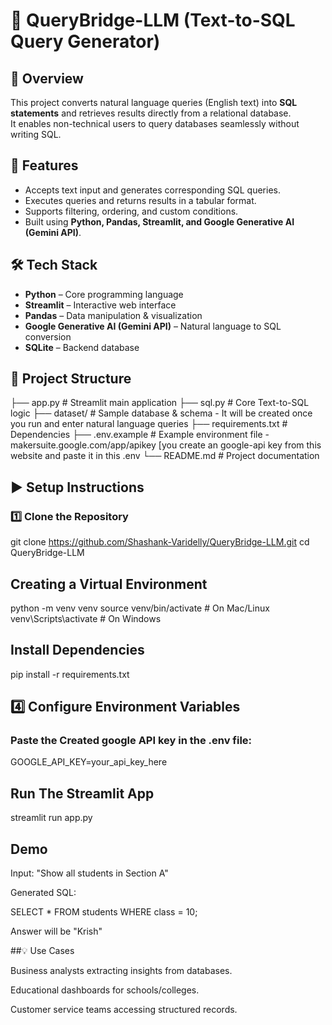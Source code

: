 # 📝 QueryBridge-LLM (Text-to-SQL Query Generator)  

## 🚀 Overview  
This project converts natural language queries (English text) into **SQL statements** and retrieves results directly from a relational database.  
It enables non-technical users to query databases seamlessly without writing SQL.  

## 🎯 Features  
- Accepts text input and generates corresponding SQL queries.  
- Executes queries and returns results in a tabular format.  
- Supports filtering, ordering, and custom conditions.  
- Built using **Python, Pandas, Streamlit, and Google Generative AI (Gemini API)**.  

## 🛠️ Tech Stack  
- **Python** – Core programming language  
- **Streamlit** – Interactive web interface  
- **Pandas** – Data manipulation & visualization  
- **Google Generative AI (Gemini API)** – Natural language to SQL conversion  
- **SQLite** – Backend database  

## 📂 Project Structure  
├── app.py # Streamlit main application
├── sql.py # Core Text-to-SQL logic
├── dataset/ # Sample database & schema - It will be created once you run and enter natural language queries
├── requirements.txt # Dependencies
├── .env.example # Example environment file - makersuite.google.com/app/apikey [you create an google-api key from this website and paste it in this .env
└── README.md # Project documentation


## ▶️ Setup Instructions  

### 1️⃣ Clone the Repository  

git clone https://github.com/Shashank-Varidelly/QueryBridge-LLM.git
cd QueryBridge-LLM

## Creating a Virtual Environment

python -m venv venv
source venv/bin/activate   # On Mac/Linux
venv\Scripts\activate      # On Windows

## Install Dependencies

pip install -r requirements.txt

## 4️⃣ Configure Environment Variables

### Paste the Created google API key in the .env file:

GOOGLE_API_KEY=your_api_key_here

## Run The Streamlit App

streamlit run app.py


## Demo

Input:
"Show all students in Section A"

Generated SQL:

SELECT * FROM students WHERE class = 10;


Answer will be "Krish"

##💡 Use Cases

Business analysts extracting insights from databases.

Educational dashboards for schools/colleges.

Customer service teams accessing structured records.


